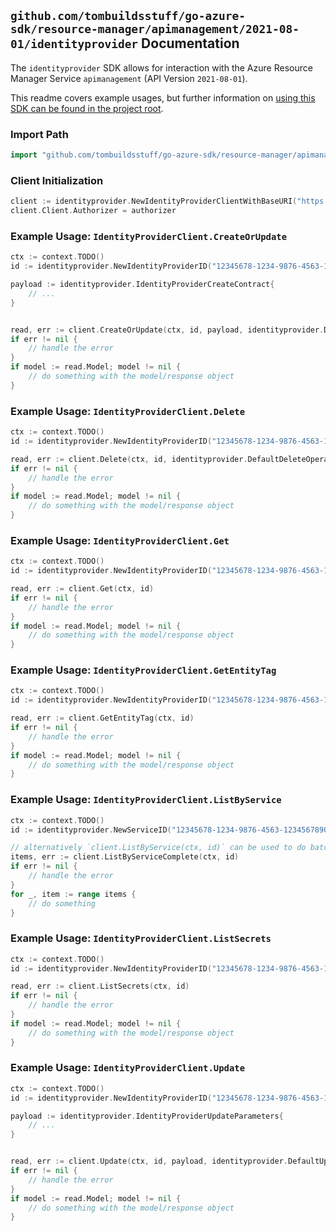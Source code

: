 
## `github.com/tombuildsstuff/go-azure-sdk/resource-manager/apimanagement/2021-08-01/identityprovider` Documentation

The `identityprovider` SDK allows for interaction with the Azure Resource Manager Service `apimanagement` (API Version `2021-08-01`).

This readme covers example usages, but further information on [using this SDK can be found in the project root](https://github.com/tombuildsstuff/go-azure-sdk/tree/main/docs).

### Import Path

```go
import "github.com/tombuildsstuff/go-azure-sdk/resource-manager/apimanagement/2021-08-01/identityprovider"
```


### Client Initialization

```go
client := identityprovider.NewIdentityProviderClientWithBaseURI("https://management.azure.com")
client.Client.Authorizer = authorizer
```


### Example Usage: `IdentityProviderClient.CreateOrUpdate`

```go
ctx := context.TODO()
id := identityprovider.NewIdentityProviderID("12345678-1234-9876-4563-123456789012", "example-resource-group", "serviceValue", "aad")

payload := identityprovider.IdentityProviderCreateContract{
	// ...
}


read, err := client.CreateOrUpdate(ctx, id, payload, identityprovider.DefaultCreateOrUpdateOperationOptions())
if err != nil {
	// handle the error
}
if model := read.Model; model != nil {
	// do something with the model/response object
}
```


### Example Usage: `IdentityProviderClient.Delete`

```go
ctx := context.TODO()
id := identityprovider.NewIdentityProviderID("12345678-1234-9876-4563-123456789012", "example-resource-group", "serviceValue", "aad")

read, err := client.Delete(ctx, id, identityprovider.DefaultDeleteOperationOptions())
if err != nil {
	// handle the error
}
if model := read.Model; model != nil {
	// do something with the model/response object
}
```


### Example Usage: `IdentityProviderClient.Get`

```go
ctx := context.TODO()
id := identityprovider.NewIdentityProviderID("12345678-1234-9876-4563-123456789012", "example-resource-group", "serviceValue", "aad")

read, err := client.Get(ctx, id)
if err != nil {
	// handle the error
}
if model := read.Model; model != nil {
	// do something with the model/response object
}
```


### Example Usage: `IdentityProviderClient.GetEntityTag`

```go
ctx := context.TODO()
id := identityprovider.NewIdentityProviderID("12345678-1234-9876-4563-123456789012", "example-resource-group", "serviceValue", "aad")

read, err := client.GetEntityTag(ctx, id)
if err != nil {
	// handle the error
}
if model := read.Model; model != nil {
	// do something with the model/response object
}
```


### Example Usage: `IdentityProviderClient.ListByService`

```go
ctx := context.TODO()
id := identityprovider.NewServiceID("12345678-1234-9876-4563-123456789012", "example-resource-group", "serviceValue")

// alternatively `client.ListByService(ctx, id)` can be used to do batched pagination
items, err := client.ListByServiceComplete(ctx, id)
if err != nil {
	// handle the error
}
for _, item := range items {
	// do something
}
```


### Example Usage: `IdentityProviderClient.ListSecrets`

```go
ctx := context.TODO()
id := identityprovider.NewIdentityProviderID("12345678-1234-9876-4563-123456789012", "example-resource-group", "serviceValue", "aad")

read, err := client.ListSecrets(ctx, id)
if err != nil {
	// handle the error
}
if model := read.Model; model != nil {
	// do something with the model/response object
}
```


### Example Usage: `IdentityProviderClient.Update`

```go
ctx := context.TODO()
id := identityprovider.NewIdentityProviderID("12345678-1234-9876-4563-123456789012", "example-resource-group", "serviceValue", "aad")

payload := identityprovider.IdentityProviderUpdateParameters{
	// ...
}


read, err := client.Update(ctx, id, payload, identityprovider.DefaultUpdateOperationOptions())
if err != nil {
	// handle the error
}
if model := read.Model; model != nil {
	// do something with the model/response object
}
```

